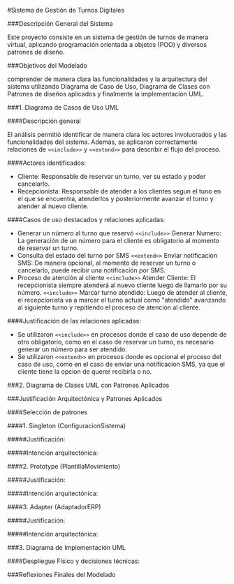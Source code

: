 #Sistema de Gestión de Turnos Digitales

###Descripción General del Sistema

Este proyecto consiste en un sistema de gestión de turnos de manera virtual, aplicando programación orientada a objetos (POO) y diversos patrones de diseño.

###Objetivos del Modelado

comprender de manera clara las funcionalidades y la arquitectura del sistema utilizando Diagrama de Caso de Uso, Diagrama de Clases con Patrones de diseños aplicados y finalmente la implementación UML.

###1. Diagrama de Casos de Uso UML


####Descripción general

El análisis permitió identificar de manera clara los actores involucrados y las funcionalidades del sistema. Además, se aplicaron correctamente relaciones de `<<include>>` y `<<extend>>` para describir el flujo del proceso.

####Actores identificados:

- Cliente: Responsable de reservar un turno, ver su estado y poder cancelarlo.
- Recepcionista: Responsable de atender a los clientes segun el tuno en el que se encuentra, atenderlos y posteriormente avanzar el turno y atender al nuevo cliente.

####Casos de uso destacados y relaciones aplicadas:

- Generar un número al turno que reservó
`<<include>>` Generar Numero: La generación de un número para el cliente es obligatorio al momento de reservar un turno.
- Consulta del estado del turno por SMS
`<<extend>>` Enviar notificacion SMS:  De manera opcional, al momento de reservar un turno o cancelarlo, puede recibir una notificación por SMS.
- Proceso de atención al cliente
`<<include>>` Atender Cliente: El recepcionista siempre atenderá al nuevo cliente luego de llamarlo por su número.
`<<include>>` Marcar turno atendido: Luego de atender al cliente, el recepcionista va a marcar el turno actual como "atendido" avanzando al siguiente turno y repitiendo el proceso de atención al cliente.

####Justificación de las relaciones aplicadas:

- Se utilizaron `<<include>>` en procesos donde el caso de uso depende de otro obligatorio, como en el caso de reservar un turno, es necesario generar un número para ser atendido.
- Se utilizaron `<<extend>>` en procesos donde es opcional el proceso del caso de uso, como en el caso de enviar una notificacion SMS, ya que el cliente tiene la opcion de querer recibirla o no.

###2. Diagrama de Clases UML con Patrones Aplicados





###Justificación Arquitectónica y Patrones Aplicados


####Selección de patrones

####1. Singleton (ConfiguracionSistema)

#####Justificación:

#####Intención arquitectónica:

####2. Prototype (PlantillaMovimiento)

#####Justificación:

#####Intención arquitectónica:

####3. Adapter (AdaptadorERP)

#####Justificación:

#####Intención arquitectónica:

###3. Diagrama de Implementación UML

####Despliegue Físico y decisiones técnicas:


###Reflexiones Finales del Modelado
